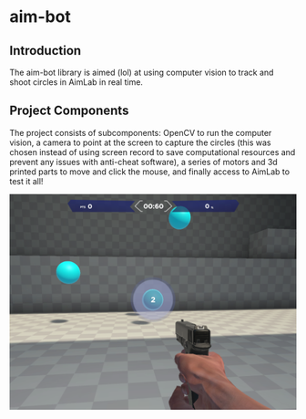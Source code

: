 # aim-bot

## Introduction
The aim-bot library is aimed (lol) at using computer vision to track and shoot circles in AimLab in real time. 

## Project Components
The project consists of subcomponents: OpenCV to run the computer vision, a camera to point at the screen to capture the circles (this was chosen instead of using 
screen record to save computational resources and prevent any issues with anti-cheat software), a series of motors and 3d printed parts to move and click the mouse, 
and finally access to AimLab to test it all!

![aimlab default asset](assets/aimlab_default.jpg)
